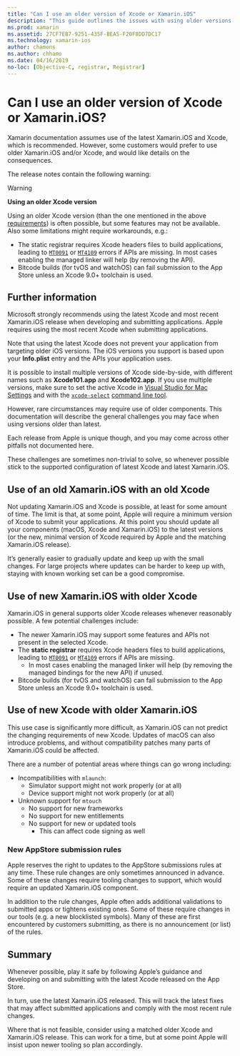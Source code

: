 ```yaml
---
title: "Can I use an older version of Xcode or Xamarin.iOS"
description: "This guide outlines the issues with using older versions of Xamarin.iOS or Xcode (than the current stable release)."
ms.prod: xamarin
ms.assetid: 27CF7EB7-9251-435F-BEA5-F20F8DD7DC17
ms.technology: xamarin-ios
author: chamons
ms.author: chhamo
ms.date: 04/16/2019
no-loc: [Objective-C, registrar, Registrar]
---
```


# Can I use an older version of Xcode or Xamarin.iOS?

Xamarin documentation assumes use of the latest Xamarin.iOS and Xcode, which is recommended. However, some customers would prefer to use older Xamarin.iOS and/or Xcode, and would like details on the consequences.

The release notes contain the following warning:

> [!WARNING]
> **Using an older Xcode version**
>
> Using an older Xcode version (than the one mentioned in the above [requirements](/xamarin/ios/release-notes/12/12.8#requirements)) is often possible, but some features may not be available. Also some limitations might require workarounds, e.g.:
>
> - The static registrar requires Xcode headers files to build applications, leading to [`MT0091`](../mtouch-errors.md#MT0091) or [`MT4109`](../mtouch-errors.md#MT4109) errors if APIs are missing. In most cases enabling the managed linker will help (by removing the API).
> - Bitcode builds (for tvOS and watchOS) can fail submission to the App Store unless an Xcode 9.0+ toolchain is used.

## Further information

Microsoft strongly recommends using the latest Xcode and most recent Xamarin.iOS release when developing and submitting applications. Apple requires using the most recent Xcode when submitting applications.

Note that using the latest Xcode does not prevent your application from targeting older iOS versions. The iOS versions you support is based upon your **Info.plist** entry and the APIs your application uses.

It is possible to install multiple versions of Xcode side-by-side, with different names such as **Xcode101.app** and **Xcode102.app**. If you use multiple versions, make sure to set the active Xcode in [Visual Studio for Mac Settings](~/ios/troubleshooting/questions/ios-sdk.md) and with the [`xcode-select`](https://developer.apple.com/library/archive/technotes/tn2339/_index.html#//apple_ref/doc/uid/DTS40014588-CH1-HOW_DO_I_SELECT_THE_DEFAULT_VERSION_OF_XCODE_TO_USE_FOR_MY_COMMAND_LINE_TOOLS_) [command line tool](https://developer.apple.com/library/archive/technotes/tn2339/_index.html#//apple_ref/doc/uid/DTS40014588-CH1-HOW_DO_I_SELECT_THE_DEFAULT_VERSION_OF_XCODE_TO_USE_FOR_MY_COMMAND_LINE_TOOLS_).

However, rare circumstances may require use of older components. This documentation will describe the general challenges you may face when using versions older than latest.

Each release from Apple is unique though, and you may come across other pitfalls not documented here.

These challenges are sometimes non-trivial to solve, so whenever possible stick to the supported configuration of latest Xcode and latest Xamarin.iOS.

## Use of an old Xamarin.iOS with an old Xcode

Not updating Xamarin.iOS and Xcode is possible, at least for some amount of time. The limit is that, at some point, Apple will require a minimum version of Xcode to submit your applications. At this point you should update all your components (macOS, Xcode and Xamarin.iOS) to the latest versions (or the new, minimal version of Xcode required by Apple and the matching Xamarin.iOS release).

It’s generally easier to gradually update and keep up with the small changes. For large projects where updates can be harder to keep up with, staying with known working set can be a good compromise.

## Use of new Xamarin.iOS with older Xcode

Xamarin.iOS in general supports older Xcode releases whenever reasonably possible. A few potential challenges include:

- The newer Xamarin.iOS may support some features and APIs not present in the selected Xcode.
- The **static registrar** requires Xcode headers files to build applications, leading to [`MT0091`](~/ios/troubleshooting/mtouch-errors.md#MT0091) or [`MT4109`](~/ios/troubleshooting/mtouch-errors.md#MT4109) errors if APIs are missing.
  - In most cases enabling the managed linker will help (by removing the managed bindings for the new API) if unused.
- Bitcode builds (for tvOS and watchOS) can fail submission to the App Store unless an Xcode 9.0+ toolchain is used.

## Use of new Xcode with older Xamarin.iOS

This use case is significantly more difficult, as Xamarin.iOS can not predict the changing requirements of new Xcode. Updates of macOS can also introduce problems, and without compatibility patches many parts of Xamarin.iOS could be affected.

There are a number of potential areas where things can go wrong including:

- Incompatibilities with `mlaunch`:
  - Simulator support might not work properly (or at all)
  - Device support might not work properly (or at all)
- Unknown support for `mtouch`
  - No support for new frameworks
  - No support for new entitlements
  - No support for new or updated tools
    - This can affect code signing as well

### New AppStore submission rules

Apple reserves the right to updates to the AppStore submissions rules at any time. These rule changes are only sometimes announced in advance. Some of these changes require tooling changes to support, which would require an updated Xamarin.iOS component.

In addition to the rule changes, Apple often adds additional validations to submitted apps or tightens existing ones. Some of these require changes in our tools (e.g. a new blocklisted symbols). Many of these are first encountered by customers submitting, as there is no announcement (or list) of the rules.

## Summary

Whenever possible, play it safe by following Apple’s guidance and developing on and submitting with the latest Xcode released on the App Store.

In turn, use the latest Xamarin.iOS released. This will track the latest fixes that may affect submitted applications and comply with the most recent rule changes.

Where that is not feasible, consider using a matched older Xcode and Xamarin.iOS release. This  can work for a time, but at some point Apple will insist upon newer tooling so plan accordingly.
